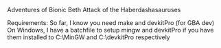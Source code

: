 Adventures of Bionic Beth
Attack of the Haberdashasauruses

Requirements:
So far, I know you need make and devkitPro (for GBA dev)
On Windows, I have a batchfile to setup mingw and devkitPro if you have them installed to C:\MinGW and C:\devkitPro respectively